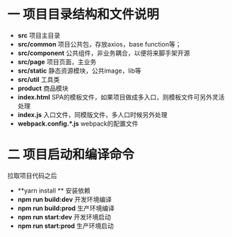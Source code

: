 # 一 项目目录结构和文件说明

* **src**  项目主目录
* **src/common**  项目公共包，存放axios，base function等；
* **src/component**  公共组件，非业务耦合，以便将来脚手架开源
* **src/page**  项目页面，主业务
* **src/static**  静态资源模块，公共image，lib等 
* **src/util**  工具类
* **product**  商品模块
* **index.html**  SPA的模板文件，如果项目做成多入口，则模板文件可另外灵活处理
* **index.js** 入口文件，同模版文件，多人口时候另外处理
* **webpack.config.*.js** webpack的配置文件

# 二 项目启动和编译命令

 拉取项目代码之后
* **yarn install **  安装依赖
* **npm run build:dev** 开发环境编译
* **npm run build:prod**  生产环境编译
* **npm run start:dev** 开发环境启动
* **npm run start:prod**  生产环境启动